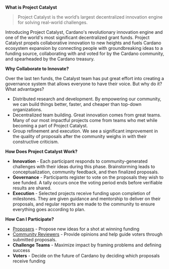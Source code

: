 **What is Project Catalyst**

>Project Catalyst is the world’s largest decentralized innovation engine for solving real-world challenges.

Introducing Project Catalyst, Cardano's revolutionary innovation engine and one of the world's most significant decentralized grant funds. Project Catalyst propels collaborative innovation to new heights and fuels Cardano ecosystem expansion by connecting people with groundbreaking ideas to a funding source, collaborating with and voted for by the Cardano community, and spearheaded by the Cardano treasury.

**Why Collaborate to Innovate?**

Over the last ten funds, the Catalyst team has put great effort into creating a governance system that allows everyone to have their voice. But why do it? What advantages?

* Distributed research and development. By empowering our community, we can build things better, faster, and cheaper than top-down organizations.
* Decentralized team building. Great innovation comes from great teams. Many of our most impactful projects come from teams who met while becoming a part of Project Catalyst.
* Group refinement and execution. We see a significant improvement in the quality of proposals after the community weighs in with their constructive criticism.

**How Does Project Catalyst Work?**

* **Innovation** - Each participant responds to community-generated challenges with their ideas during this phase. Brainstorming leads to conceptualization, community feedback, and then finalized proposals.
* **Governance** - Participants register to vote on the proposals they wish to see funded. A tally occurs once the voting period ends before verifiable results are shared.
* **Execution** - Selected projects receive funding upon completion of milestones. They are given guidance and mentorship to deliver on their proposals, and regular reports are made to the community to ensure everything goes according to plan.

**How Can I Participate?**
* ​[Proposers](https://docs.projectcatalyst.io/catalyst-basics/how-to-submit-a-proposal) - Propose new ideas for a shot at winning funding
* [Community Reviewers](https://docs.projectcatalyst.io/catalyst-basics/how-to-participate-in-community-reviews) - Provide opinions and help guide voters through submitted proposals.
* **Challenge Teams** - Maximize impact by framing problems and defining success
* **Voters** - Decide on the future of Cardano by deciding which proposals receive funding
